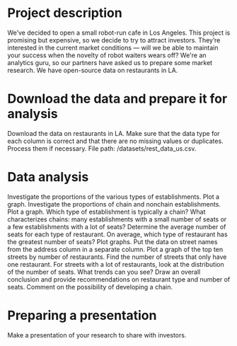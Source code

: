 # Project description
We’ve decided to open a small robot-run cafe in Los Angeles. This project is promising but expensive, so we decide to try to attract investors. They’re interested in the current market conditions — will we be able to maintain your success when the novelty of robot waiters wears off?
We're an analytics guru, so our partners have asked us to prepare some market research. We have open-source data on restaurants in LA.

# Download the data and prepare it for analysis
Download the data on restaurants in LA. Make sure that the data type for each column is correct and that there are no missing values or duplicates. Process them if necessary. File path: /datasets/rest_data_us.csv.

# Data analysis
Investigate the proportions of the various types of establishments. Plot a graph.
Investigate the proportions of chain and nonchain establishments. Plot a graph.
Which type of establishment is typically a chain?
What characterizes chains: many establishments with a small number of seats or a few establishments with a lot of seats?
Determine the average number of seats for each type of restaurant. On average, which type of restaurant has the greatest number of seats? Plot graphs.
Put the data on street names from the address column in a separate column.
Plot a graph of the top ten streets by number of restaurants.
Find the number of streets that only have one restaurant.
For streets with a lot of restaurants, look at the distribution of the number of seats. What trends can you see?
Draw an overall conclusion and provide recommendations on restaurant type and number of seats. Comment on the possibility of developing a chain.

# Preparing a presentation
Make a presentation of your research to share with investors.
